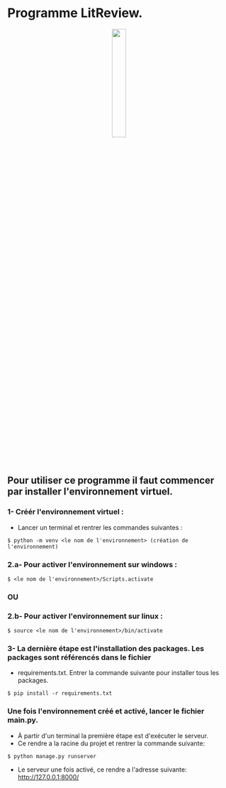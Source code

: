 # Programme LitReview.

<p align="center">
<img src="https://user.oc-static.com/upload/2020/09/18/16004297044411_P7.png" width="25%"></img>
</p>

## Pour utiliser ce programme il faut commencer par installer l'environnement virtuel.




### 1- Créér l'environnement virtuel :
*  Lancer un terminal et rentrer les commandes suivantes : 

````
$ python -m venv <le nom de l'environnement> (création de l'environnement)    
````

### 2.a- Pour activer l'environnement sur windows :
````
$ <le nom de l'environnement>/Scripts.activate 
````

### OU

### 2.b- Pour activer l'environnement sur linux :

````
$ source <le nom de l'environnement>/bin/activate
````

### 3- La dernière étape est l'installation des packages. Les packages sont référencés dans le fichier
*  requirements.txt. Entrer la commande suivante pour installer tous les packages.
````
$ pip install -r requirements.txt
````

### Une fois l'environnement créé et activé, lancer le fichier main.py.
*  À partir d'un terminal la première étape est d'exécuter le serveur.
*  Ce rendre a la racine du projet et rentrer la commande suivante:
````
$ python manage.py runserver
````
* Le serveur une fois activé, ce rendre a l'adresse suivante:
http://127.0.0.1:8000/


